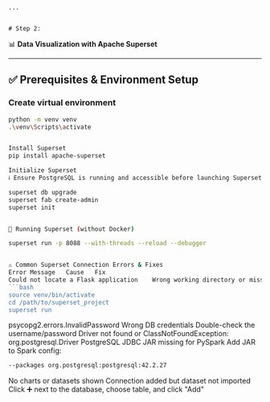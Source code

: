 
    ...


    # Step 2:  
📊 **Data Visualization with Apache Superset**  

---

## ✅ Prerequisites & Environment Setup  

### Create virtual environment  
```bash
python -m venv venv
.\venv\Scripts\activate


Install Superset
pip install apache-superset

Initialize Superset
ℹ️ Ensure PostgreSQL is running and accessible before launching Superset.

superset db upgrade
superset fab create-admin
superset init


🚀 Running Superset (without Docker)

superset run -p 8088 --with-threads --reload --debugger


⚠ Common Superset Connection Errors & Fixes
Error Message	Cause	Fix
Could not locate a Flask application	Wrong working directory or missing app config	Make sure you're in the virtual environment and run from the correct Superset folder:
```bash
source venv/bin/activate
cd /path/to/superset_project
superset run
```
psycopg2.errors.InvalidPassword	Wrong DB credentials	Double-check the username/password
Driver not found or ClassNotFoundException: org.postgresql.Driver	PostgreSQL JDBC JAR missing for PySpark	Add JAR to Spark config:
```bash
--packages org.postgresql:postgresql:42.2.27
```
No charts or datasets shown	Connection added but dataset not imported	Click ➕ next to the database, choose table, and click "Add"




